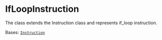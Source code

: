 # IfLoopInstruction

The class extends the Instruction class and represents if\_loop instruction.



Bases: [`Instruction`](instruction/)
